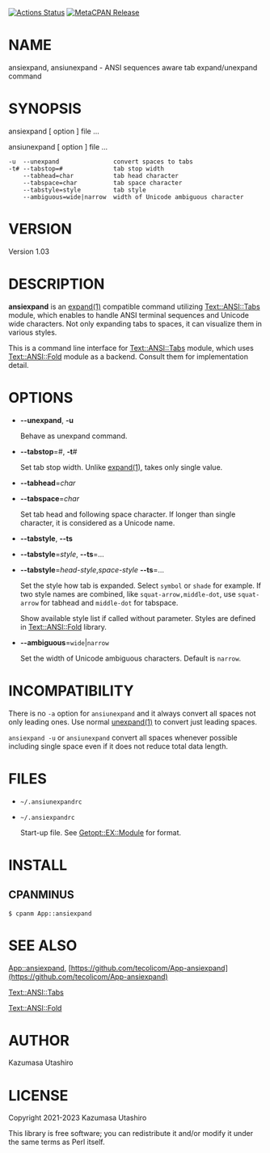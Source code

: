 [![Actions Status](https://github.com/tecolicom/App-ansiexpand/workflows/test/badge.svg)](https://github.com/tecolicom/App-ansiexpand/actions) [![MetaCPAN Release](https://badge.fury.io/pl/App-ansiexpand.svg)](https://metacpan.org/release/App-ansiexpand)
# NAME

ansiexpand, ansiunexpand - ANSI sequences aware tab expand/unexpand command

# SYNOPSIS

ansiexpand \[ option \] file ...

ansiunexpand \[ option \] file ...

    -u  --unexpand               convert spaces to tabs
    -t# --tabstop=#              tab stop width
        --tabhead=char           tab head character
        --tabspace=char          tab space character
        --tabstyle=style         tab style
        --ambiguous=wide|narrow  width of Unicode ambiguous character

# VERSION

Version 1.03

# DESCRIPTION

**ansiexpand** is an [expand(1)](http://man.he.net/man1/expand) compatible command utilizing
[Text::ANSI::Tabs](https://metacpan.org/pod/Text%3A%3AANSI%3A%3ATabs) module, which enables to handle ANSI terminal
sequences and Unicode wide characters.  Not only expanding tabs to
spaces, it can visualize them in various styles.

This is a command line interface for [Text::ANSI::Tabs](https://metacpan.org/pod/Text%3A%3AANSI%3A%3ATabs) module, which
uses [Text::ANSI::Fold](https://metacpan.org/pod/Text%3A%3AANSI%3A%3AFold) module as a backend.  Consult them for
implementation detail.

# OPTIONS

- **--unexpand**, **-u**

    Behave as unexpand command.

- **--tabstop**=#, **-t**#

    Set tab stop width.  Unlike [expand(1)](http://man.he.net/man1/expand), takes only single value.

- **--tabhead**=_char_
- **--tabspace**=_char_

    Set tab head and following space character.  If longer than single
    character, it is considered as a Unicode name.

- **--tabstyle**, **--ts**
- **--tabstyle**=_style_, **--ts**=...
- **--tabstyle**=_head-style_,_space-style_ **--ts**=...

    Set the style how tab is expanded.  Select `symbol` or `shade` for
    example.  If two style names are combined, like
    `squat-arrow,middle-dot`, use `squat-arrow` for tabhead and
    `middle-dot` for tabspace.

    Show available style list if called without parameter.  Styles are
    defined in [Text::ANSI::Fold](https://metacpan.org/pod/Text%3A%3AANSI%3A%3AFold) library.

- **--ambiguous**=`wide`|`narrow`

    Set the width of Unicode ambiguous characters.  Default is `narrow`.

# INCOMPATIBILITY

There is no `-a` option for `ansiunexpand` and it always convert all
spaces not only leading ones.  Use normal [unexpand(1)](http://man.he.net/man1/unexpand) to convert
just leading spaces.

`ansiexpand -u` or `ansiunexpand` convert all spaces whenever possible
including single space even if it does not reduce total data length.

# FILES

- `~/.ansiunexpandrc`
- `~/.ansiexpandrc`

    Start-up file.
    See [Getopt::EX::Module](https://metacpan.org/pod/Getopt%3A%3AEX%3A%3AModule) for format.

# INSTALL

## CPANMINUS

    $ cpanm App::ansiexpand

# SEE ALSO

[App::ansiexpand](https://metacpan.org/pod/App%3A%3Aansiexpand), [https://github.com/tecolicom/App-ansiexpand](https://github.com/tecolicom/App-ansiexpand)

[Text::ANSI::Tabs](https://github.com/tecolicom/Text-ANSI-Tabs)

[Text::ANSI::Fold](https://github.com/tecolicom/Text-ANSI-Fold)

# AUTHOR

Kazumasa Utashiro

# LICENSE

Copyright 2021-2023 Kazumasa Utashiro

This library is free software; you can redistribute it and/or modify
it under the same terms as Perl itself.
